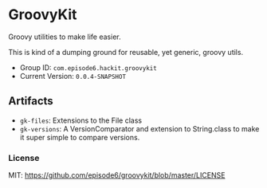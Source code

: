 GroovyKit
=========
Groovy utilities to make life easier.

This is kind of a dumping ground for reusable, yet generic, groovy utils.

- Group ID: `com.episode6.hackit.groovykit`
- Current Version: `0.0.4-SNAPSHOT`

## Artifacts
- `gk-files`: Extensions to the File class
- `gk-versions`: A VersionComparator and extension to String.class to make it super simple to compare versions.

### License
MIT: https://github.com/episode6/groovykit/blob/master/LICENSE
